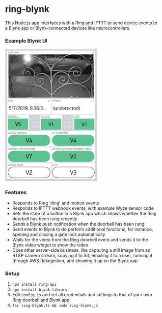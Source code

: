 # ring-blynk
This Node.js app interfaces with a Ring and IFTTT to send device events to a Blynk app or Blynk-connected devices like microcontrollers.

### Example Blynk UI
<img src="https://github.com/mmichon/ring-blynk/blob/master/sample_blynk_ui.jpeg?raw=true" width=300>

### Features
* Responds to Ring 'ding' and motion events
* Responds to IFTTT webhook events, with example Wyze sensor code 
* Sets the state of a button in a Blynk app which shows whether the Ring doorbell has been rung recently
* Sends a Blynk push notification when the doorbell has been rung
* Send events to Blynk to do perform additional functions, for instance, opening and closing a gate lock automatically
* Waits for the video from the Ring doorbell event and sends it to the Blynk video widget to show the video
* Does other server-side business, like capturing a still image from an RTSP camera stream, copying it to S3, emailing it to a user, running it through AWS Rekognition, and showing it up on the Blynk app

### Setup
1. `npm install ring-api`
1. `npm install blynk-library`
1. Edit `config.js` and set all credentials and settings to that of your own Ring doorbell and Blynk app
1. `tsc ring-blynk.ts && node ring-blynk.js`
